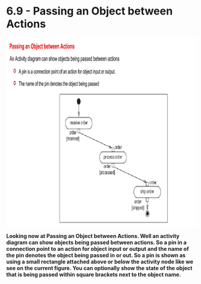 # 6.9 - Passing an Object between Actions

<img src="/images/06_09_01.jpg" width="800" height="500">

**Looking now at Passing an Object between Actions. Well an activity diagram can show objects being passed between actions. So a pin in a connection point to an action for object input or output and the name of the pin denotes the object being passed in or out. So a pin is shown as using a small rectangle attached above or below the activity node like we see on the current figure. You can optionally show the state of the object that is being passed within square brackets next to the object name.**